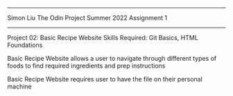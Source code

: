 *************************
Simon Liu
The Odin Project Summer 2022
Assignment 1
*************************
Project 02: Basic Recipe Website
Skills Required: Git Basics, HTML Foundations

Basic Recipe Website allows a user to navigate through different types of foods to find required ingredients and prep instructions

Basic Recipe Website requires user to have the file on their personal machine